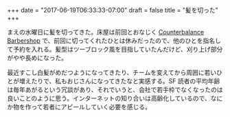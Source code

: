+++
date = "2017-06-19T06:33:33-07:00"
draft = false
title = "髪を切った"
+++

まえの水曜日に髪を切ってきた。床屋は前回とおなじく [Counterbalance Barbershop](http://www.counterbalancebarbershop.com/) で、前回に切ってくれたひとは休みだったので、他のひとを指名して予約を入れる。髪型はツーブロック風を目指していたんだけど、刈り上げ部分がやや長めになった。

最近すこし白髪がめだつようになってきたり、チームを変えてから周囲に若いひとが増えたりで、私もおじさんになってきたなと実感する。SF 読者の平均年齢は毎年あがるという冗談があり、それでいうと、会社で若手枠でなくなったのは良いことのように思う。インターネットの知り合いは高齢化しているので、なにか物を作って若者にアピールしていく必要を感じる。
